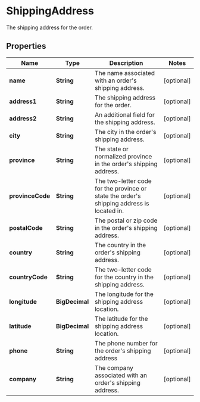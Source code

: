 

# ShippingAddress

The shipping address for the order.

## Properties

| Name | Type | Description | Notes |
|------------ | ------------- | ------------- | -------------|
|**name** | **String** | The name associated with an order&#39;s shipping address. |  [optional] |
|**address1** | **String** | The shipping address for the order. |  [optional] |
|**address2** | **String** | An additional field for the shipping address. |  [optional] |
|**city** | **String** | The city in the order&#39;s shipping address. |  [optional] |
|**province** | **String** | The state or normalized province in the order&#39;s shipping address. |  [optional] |
|**provinceCode** | **String** | The two-letter code for the province or state the order&#39;s shipping address is located in. |  [optional] |
|**postalCode** | **String** | The postal or zip code in the order&#39;s shipping address. |  [optional] |
|**country** | **String** | The country in the order&#39;s shipping address. |  [optional] |
|**countryCode** | **String** | The two-letter code for the country in the shipping address. |  [optional] |
|**longitude** | **BigDecimal** | The longitude for the shipping address location. |  [optional] |
|**latitude** | **BigDecimal** | The latitude for the shipping address location. |  [optional] |
|**phone** | **String** | The phone number for the order&#39;s shipping address |  [optional] |
|**company** | **String** | The company associated with an order&#39;s shipping address. |  [optional] |



